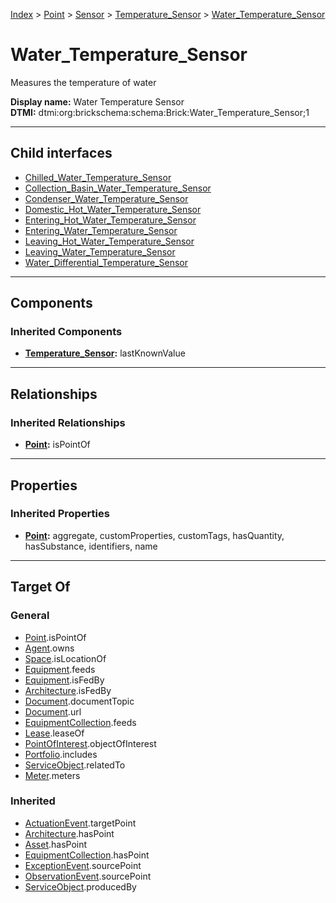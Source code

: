 [Index](../../../../index.md) > [Point](../../../Point.md) > [Sensor](../../Sensor.md) > [Temperature_Sensor](../Temperature_Sensor.md) > [Water_Temperature_Sensor](#)
# Water_Temperature_Sensor

Measures the temperature of water


**Display name:** Water Temperature Sensor<br />
**DTMI:** dtmi:org:brickschema:schema:Brick:Water_Temperature_Sensor;1

---

## Child interfaces
* [Chilled_Water_Temperature_Sensor](Chilled-/Chilled_Water_Temperature_Sensor.md)
* [Collection_Basin_Water_Temperature_Sensor](Collection_Basin-.md)
* [Condenser_Water_Temperature_Sensor](Condenser-/Condenser_Water_Temperature_Sensor.md)
* [Domestic_Hot_Water_Temperature_Sensor](Domestic_Hot-/Domestic_Hot_Water_Temperature_Sensor.md)
* [Entering_Hot_Water_Temperature_Sensor](Entering_Hot-/Entering_Hot_Water_Temperature_Sensor.md)
* [Entering_Water_Temperature_Sensor](Entering-.md)
* [Leaving_Hot_Water_Temperature_Sensor](Leaving_Hot-/Leaving_Hot_Water_Temperature_Sensor.md)
* [Leaving_Water_Temperature_Sensor](Leaving-/Leaving_Water_Temperature_Sensor.md)
* [Water_Differential_Temperature_Sensor](Water_Differential_Temperature_Sensor/Water_Differential_Temperature_Sensor.md)

---

## Components

### Inherited Components
* **[Temperature_Sensor](../Temperature_Sensor.md):** lastKnownValue

---

## Relationships

### Inherited Relationships
* **[Point](../../../Point.md):** isPointOf

---

## Properties

### Inherited Properties
* **[Point](../../../Point.md):** aggregate, customProperties, customTags, hasQuantity, hasSubstance, identifiers, name

---

## Target Of
### General
* [Point](../../../Point.md).isPointOf
* [Agent](../../../../Agent/Agent.md).owns
* [Space](../../../../Space/Space.md).isLocationOf
* [Equipment](../../../../Asset/Equipment/Equipment.md).feeds
* [Equipment](../../../../Asset/Equipment/Equipment.md).isFedBy
* [Architecture](../../../../Space/Architecture/Architecture.md).isFedBy
* [Document](../../../../Information/Document/Document.md).documentTopic
* [Document](../../../../Information/Document/Document.md).url
* [EquipmentCollection](../../../../Collection/Equipment-.md).feeds
* [Lease](../../../../Event/Lease.md).leaseOf
* [PointOfInterest](../../../../Information/PointOfInterest.md).objectOfInterest
* [Portfolio](../../../../Collection/Portfolio.md).includes
* [ServiceObject](../../../../Information/ServiceObject/ServiceObject.md).relatedTo
* [Meter](../../../../Asset/Equipment/Meter/Meter.md).meters
### Inherited
* [ActuationEvent](../../../../Event/Point-/ActuationEvent.md).targetPoint
* [Architecture](../../../../Space/Architecture/Architecture.md).hasPoint
* [Asset](../../../../Asset/Asset.md).hasPoint
* [EquipmentCollection](../../../../Collection/Equipment-.md).hasPoint
* [ExceptionEvent](../../../../Event/Point-/ExceptionEvent.md).sourcePoint
* [ObservationEvent](../../../../Event/Point-/ObservationEvent/ObservationEvent.md).sourcePoint
* [ServiceObject](../../../../Information/ServiceObject/ServiceObject.md).producedBy
